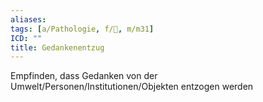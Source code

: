 ```yaml
---
aliases: 
tags: [a/Pathologie, f/💭, m/m31]
ICD: ""
title: Gedankenentzug
---
```

Empfinden, dass Gedanken von der Umwelt/Personen/Institutionen/Objekten entzogen werden